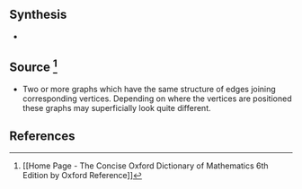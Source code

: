 ## Synthesis
- 
## Source [^1]
- Two or more graphs which have the same structure of edges joining corresponding vertices. Depending on where the vertices are positioned these graphs may superficially look quite different.
## References

[^1]: [[Home Page - The Concise Oxford Dictionary of Mathematics 6th Edition by Oxford Reference]]